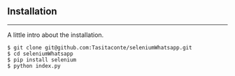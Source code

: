 ## Installation
***
A little intro about the installation. 
```
$ git clone git@github.com:Tasitaconte/seleniumWhatsapp.git
$ cd seleniumWhatsapp
$ pip install selenium
$ python index.py
```
